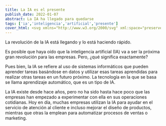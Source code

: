 ```yaml
---
title: La IA es el presente
publish_date: 2022-01-07
abstract: La IA ha llegado para quedarse
tags: ['ia','inteligencia','artificial','presente']
cover_html: <svg xmlns="http://www.w3.org/2000/svg" xml:space="preserve" style="enable-background:new 0 0 119.25 122.88" viewBox="0 0 119.25 122.88" fill="white"><path d="M86.28 104.11a4.04 4.04 0 0 0-3.04 0c-.47.2-.9.48-1.25.84l-.03.02a3.6 3.6 0 0 0-.77 1.1h-6.31v-5.48a13.64 13.64 0 0 1-3.54 1.1v6.14a1.76 1.76 0 0 0 1.77 1.77h8.14a3.35 3.35 0 0 0 .69.95l.03.03a3.94 3.94 0 0 0 4.3.87l.03-.01a4.05 4.05 0 0 0 2.15-2.15 4.04 4.04 0 0 0 0-3.04 3.94 3.94 0 0 0-2.17-2.14zm-28.85-37.5h-7.4l-1.06 3.48h-6.66l7.95-21.12h7.14l7.92 21.12h-6.83l-1.06-3.48zm-1.38-4.58-2.31-7.59-2.32 7.59h4.63zm11.11-13.07h6.55v21.12h-6.55V48.96zm-4.99-21.65a11.56 11.56 0 0 0-2.95 3.19.46.46 0 0 1-.17.17.59.59 0 0 1-.8-.17 11.56 11.56 0 0 0-2.95-3.19 9.45 9.45 0 0 0-3.7-1.63h-.02a10.07 10.07 0 0 0-3.79-.04 11.42 11.42 0 0 0-6.72 3.86c-.82.95-1.48 2.04-1.91 3.21l-.19.57c-.05.18-.11.38-.15.58a.57.57 0 0 1-.55.46c-1.34.2-2.67.69-3.91 1.42a13.44 13.44 0 0 0-3.44 2.99c-1 1.22-1.84 2.66-2.44 4.26a15.8 15.8 0 0 0-.97 4.9l-.01.68.01.66a.59.59 0 0 1-.24.51c-.82.59-1.56 1.2-2.22 1.83-.67.65-1.26 1.32-1.77 2.01a13.15 13.15 0 0 0-1.85 3.5 12.05 12.05 0 0 0-.17 7.3c.34 1.17.86 2.31 1.53 3.37a15.58 15.58 0 0 0 2.84 3.39.6.6 0 0 1 .18.54 13.53 13.53 0 0 0-.15 4.49 14.36 14.36 0 0 0 3.35 7.22 14.7 14.7 0 0 0 6.16 4.23 11.93 11.93 0 0 0 3.05.59c.27-.01.52.18.58.46a9.95 9.95 0 0 0 1.4 3.32 11.48 11.48 0 0 0 6.86 4.89 9.68 9.68 0 0 0 8.44-1.66 11.82 11.82 0 0 0 3.03-3.47.52.52 0 0 1 .23-.21.58.58 0 0 1 .78.24A10.7 10.7 0 0 0 62.12 95a9.34 9.34 0 0 0 3.46 1.8c1.57.43 3.21.43 4.8.1 1.7-.35 3.34-1.09 4.75-2.11A12.18 12.18 0 0 0 78 91.93a10.37 10.37 0 0 0 1.61-3.39.57.57 0 0 1 .47-.47c1.47-.26 2.92-.87 4.25-1.78a13.81 13.81 0 0 0 3.53-3.54 15.27 15.27 0 0 0 2.11-4.5c.44-1.55.65-3.23.58-5-.02-.2.07-.4.25-.52.86-.59 1.62-1.21 2.3-1.84.69-.66 1.3-1.34 1.82-2.05a12 12 0 0 0 2.07-10.43c-.3-1.15-.77-2.26-1.38-3.31l-.02-.02a15.49 15.49 0 0 0-3.13-3.8.59.59 0 0 1-.19-.55 13.34 13.34 0 0 0-.86-8.04 15.18 15.18 0 0 0-5.13-6.2 13.37 13.37 0 0 0-3.34-1.71l-.03-.01c-.61-.21-1.23-.36-1.84-.46h-.02c-.6-.1-1.2-.14-1.79-.13a.58.58 0 0 1-.6-.44 9.84 9.84 0 0 0-.93-2.38c-.54-1-1.25-1.92-2.08-2.71-.85-.81-1.82-1.5-2.86-2.03a11.15 11.15 0 0 0-3.44-1.09 10.07 10.07 0 0 0-3.46.1c-1.29.31-2.56.84-3.72 1.68zm16.35 11.26a.6.6 0 0 1 .52-.41c.42-.03.85-.01 1.28.06a9.67 9.67 0 0 1 3.75 1.58c.76.53 1.48 1.18 2.1 1.92l.01.02c.65.77 1.2 1.63 1.61 2.57a9.5 9.5 0 0 1 .75 4.86 9.17 9.17 0 0 1-.45 1.99l-.01.04a1.95 1.95 0 0 0 .77 2.25l.03.02a12.65 12.65 0 0 1 3.3 3.64c.44.75.78 1.53.99 2.33a7.77 7.77 0 0 1-.18 4.83 9.19 9.19 0 0 1-1.23 2.27l-.01.01c-.49.67-1.11 1.33-1.84 1.96-.7.6-1.51 1.17-2.44 1.72l-.03.02a1.99 1.99 0 0 0-.93 2.08l.01.08c.19 1.53.1 2.99-.21 4.32a11.27 11.27 0 0 1-1.7 3.86c-.59.85-1.27 1.58-2 2.16a7.61 7.61 0 0 1-2.39 1.31h-.01a.58.58 0 0 1-.72-.38c-1.13-3.69-3.08-4.88-6.38-6.58l-.07-.04a1.92 1.92 0 0 0-1.41-.1 1.8 1.8 0 0 0-1.07.9l-.03.06c-.22.46-.24.96-.1 1.41.15.45.47.85.93 1.09 2.76 1.41 4.8 2.48 4.77 5.94a5.81 5.81 0 0 1-.87 2.93 8.64 8.64 0 0 1-2.34 2.49 8.74 8.74 0 0 1-3.18 1.46 5.83 5.83 0 0 1-6.83-3.07 15.96 15.96 0 0 1-1.41-4.32c-.02-.05-.02-.11-.02-.16 0-.72-.56-1.19-1.29-1.4a3.73 3.73 0 0 0-2.02 0c-.72.22-1.28.69-1.28 1.4l-.02.14a13.42 13.42 0 0 1-2.32 5.09 6.43 6.43 0 0 1-3.75 2.46c-.98.2-1.99.15-2.95-.1a8.15 8.15 0 0 1-2.81-1.4 7.53 7.53 0 0 1-2-2.33 5.8 5.8 0 0 1-.73-2.75c0-3.64 2.2-4.86 5.11-6.35.46-.24.78-.64.93-1.09a1.9 1.9 0 0 0-.11-1.44 1.9 1.9 0 0 0-1.09-.93 1.92 1.92 0 0 0-1.41.1l-.03.01c-3.43 1.75-5.48 3.03-6.71 6.84a.6.6 0 0 1-.58.43 6.14 6.14 0 0 1-2.03-.4c-.81-.28-1.62-.69-2.38-1.21a11 11 0 0 1-3.68-4.34 9.67 9.67 0 0 1-.82-2.71v-.02a9.44 9.44 0 0 1 .43-4.33l.01-.03c.14-.41.13-.84.01-1.22l-.01-.02c-.13-.4-.39-.75-.75-1l-.02-.02a12.32 12.32 0 0 1-3.09-3.33 9.84 9.84 0 0 1-1.06-2.37 8.01 8.01 0 0 1 .12-5.03c.29-.81.71-1.62 1.29-2.41.49-.67 1.09-1.33 1.81-1.96a16.7 16.7 0 0 1 2.37-1.74c.33-.2.57-.48.73-.8l.01-.03c.16-.33.22-.7.17-1.07l-.01-.12v-.02a12.6 12.6 0 0 1-.11-2.14c.05-1.31.3-2.54.71-3.65a11.17 11.17 0 0 1 1.8-3.17 9.4 9.4 0 0 1 2.04-1.87c.73-.49 1.5-.84 2.29-1.04.3-.09.63.08.72.38a9.6 9.6 0 0 0 2.89 4.58l.06.05a1.83 1.83 0 0 0 2.59-.1l.03-.04c.34-.37.5-.85.48-1.32a1.9 1.9 0 0 0-.6-1.3 5.6 5.6 0 0 1-1.83-2.92 5.54 5.54 0 0 1 .06-3.67 6.6 6.6 0 0 1 1.28-2.12 7.88 7.88 0 0 1 1.96-1.62l.03-.02a7.72 7.72 0 0 1 2.43-.92 6.31 6.31 0 0 1 2.45.01c1.14.24 2.26.84 3.25 1.88.87.91 1.64 2.17 2.25 3.83l.01.02c.21.65.89 1.03 1.69 1.18.36.07.74.09 1.11.07h.01c.38-.02.74-.09 1.08-.2.6-.2 1.07-.52 1.18-.93v-.23c0-1.16.69-2.39 1.64-3.4a7.55 7.55 0 0 1 3.6-2.21 6.38 6.38 0 0 1 2.22-.05c.76.12 1.5.36 2.2.71l.06.02a8.2 8.2 0 0 1 1.93 1.36 7.44 7.44 0 0 1 1.4 1.82c.57 1.05.83 2.25.65 3.52-.16 1.11-.2 1.81-1.13 2.92l-.01.01a1.86 1.86 0 0 0 .19 2.59l.06.05a1.85 1.85 0 0 0 2.57-.21l.05-.07a8.24 8.24 0 0 0 1.71-3.42zm21.96 48.94a4.04 4.04 0 0 1 0-3.04c.2-.47.48-.9.84-1.25l.02-.03a3.6 3.6 0 0 1 1.1-.77v-6.31h-7.76c.01-.41.01-.82-.01-1.24a.63.63 0 0 1 .28-.59c.8-.55 1.53-1.12 2.19-1.71h7.06a1.76 1.76 0 0 1 1.77 1.77v8.14a3.35 3.35 0 0 1 .95.69l.03.03a3.94 3.94 0 0 1 .87 4.3l-.01.03a4.05 4.05 0 0 1-2.15 2.15 4.04 4.04 0 0 1-3.04 0 3.94 3.94 0 0 1-2.14-2.17zm11.24-20.25h-10.55a13.26 13.26 0 0 0 1.08-3.54h9.47l.22-.39a3.9 3.9 0 0 1 3.33-1.81c.52 0 1.02.1 1.49.29l.03.01a4.05 4.05 0 0 1 2.15 2.15 4.04 4.04 0 0 1 0 3.04 3.94 3.94 0 0 1-5.16 2.16l-.03-.01a4.05 4.05 0 0 1-1.8-1.49l-.02-.03-.21-.38zm3.36-9.68h-13.27a15.56 15.56 0 0 0-1.42-3.25l-.02-.03-.15-.26h13.1V42.49a4.98 4.98 0 0 1-.85-.65 3.94 3.94 0 0 1-.86-4.33 4.05 4.05 0 0 1 2.15-2.15 4.04 4.04 0 0 1 3.04 0 3.94 3.94 0 0 1 2.16 5.16l-.01.03a4.05 4.05 0 0 1-2.09 2.13V55.8c0 .49-.2.93-.52 1.25-.33.33-.77.53-1.26.53zm-13.87-8.54h-4.52a14.8 14.8 0 0 0 .21-3.54h2.54v-5.22a3.78 3.78 0 0 1-1.07-.77 3.94 3.94 0 0 1-.86-4.32c.2-.47.48-.9.83-1.26l.03-.03a3.94 3.94 0 0 1 4.33-.86c.47.2.9.48 1.26.84l.03.02c.36.36.65.78.85 1.26l.01.03a4.04 4.04 0 0 1-.83 4.3l-.03.03a4.14 4.14 0 0 1-1.01.73v7.02a1.76 1.76 0 0 1-1.77 1.77zM31.13 18.77a4.04 4.04 0 0 0 3.04 0c.47-.2.9-.48 1.25-.84l.03-.02a3.6 3.6 0 0 0 .77-1.1h6.31v5.45a13.14 13.14 0 0 1 3.54-1.27v-5.95a1.76 1.76 0 0 0-1.77-1.77h-8.14a3.35 3.35 0 0 0-.69-.95l-.03-.03a3.94 3.94 0 0 0-4.3-.87l-.03.01a4.05 4.05 0 0 0-2.15 2.15 4.04 4.04 0 0 0 0 3.04 3.94 3.94 0 0 0 2.17 2.15zM51.39 7.53v13.66c1.18.34 2.33.88 3.41 1.66l.12.09.01-.09V7.53l.39-.22a4.05 4.05 0 0 0 1.81-3.33c0-.52-.1-1.02-.29-1.49l-.01-.03A4.05 4.05 0 0 0 54.68.31a4.04 4.04 0 0 0-3.04 0 3.94 3.94 0 0 0-2.16 5.16l.01.03a4.05 4.05 0 0 0 1.49 1.8l.02.01.39.22zm9.67-3.36v19.98c.48-.49.99-.92 1.51-1.3a10.6 10.6 0 0 1 2.03-1.16V5.93h11.55a4.98 4.98 0 0 0 .65.85 3.94 3.94 0 0 0 4.33.86 3.94 3.94 0 0 0 2.45-3.67A3.94 3.94 0 0 0 79.6 0c-.52 0-1.02.1-1.49.29l-.03.01a4.05 4.05 0 0 0-2.13 2.09H62.83a1.76 1.76 0 0 0-1.77 1.78zm8.54 13.87v2.74a12.06 12.06 0 0 1 3.54.73v-1.69h5.22a3.78 3.78 0 0 0 .77 1.07 3.94 3.94 0 0 0 4.32.86c.47-.2.9-.48 1.26-.83l.03-.03a3.94 3.94 0 0 0 .86-4.33c-.2-.47-.48-.9-.84-1.26l-.02-.03a3.9 3.9 0 0 0-1.26-.85l-.03-.01a4.04 4.04 0 0 0-4.3.83l-.03.03a4.14 4.14 0 0 0-.73 1.01h-7.02c-.49 0-.93.2-1.25.52-.32.31-.52.75-.52 1.24zM18.77 35.2a4.04 4.04 0 0 1 0 3.04c-.2.47-.48.9-.84 1.25l-.02.03a3.6 3.6 0 0 1-1.1.77v6.31h6.55v.31l.02.75a.65.65 0 0 1-.27.58c-.86.61-1.63 1.25-2.33 1.9h-5.72a1.76 1.76 0 0 1-1.77-1.77v-8.14a3.35 3.35 0 0 1-.95-.69l-.03-.03a3.94 3.94 0 0 1-.87-4.3l.01-.03a4.05 4.05 0 0 1 2.15-2.15 4.04 4.04 0 0 1 3.04 0c.49.2.93.5 1.29.86.34.38.64.82.84 1.31zM7.53 55.45h9.4a13.37 13.37 0 0 0-1.03 3.53H7.53l-.22.39a3.9 3.9 0 0 1-3.33 1.81c-.52 0-1.02-.1-1.49-.29l-.03-.01a4.05 4.05 0 0 1-2.15-2.15 4.04 4.04 0 0 1 0-3.04 3.94 3.94 0 0 1 5.16-2.16l.03.01a4.05 4.05 0 0 1 1.8 1.49l.02.03.21.39zm-3.36 9.68H16.4c.38 1.21.93 2.38 1.63 3.49v.01l.02.04H5.93v11.55a4.98 4.98 0 0 1 .85.65 3.94 3.94 0 0 1 .86 4.33 4.05 4.05 0 0 1-2.15 2.15 4.04 4.04 0 0 1-3.04 0A3.94 3.94 0 0 1 0 83.66c0-.52.1-1.02.29-1.49l.01-.03a4.05 4.05 0 0 1 2.09-2.13V66.89a1.76 1.76 0 0 1 1.78-1.76zm13.87 8.54h3.3a14.62 14.62 0 0 0-.16 3.54h-1.37v5.22a3.78 3.78 0 0 1 1.07.77 3.94 3.94 0 0 1 .86 4.33c-.2.47-.48.9-.83 1.26l-.03.03a3.94 3.94 0 0 1-4.33.86c-.47-.2-.9-.48-1.26-.84l-.03-.02a3.9 3.9 0 0 1-.85-1.26l-.01-.03a4.04 4.04 0 0 1 .83-4.3l.03-.03a4.14 4.14 0 0 1 1.01-.73v-7.02c0-.49.2-.93.52-1.25a1.7 1.7 0 0 1 1.25-.53zm47.99 41.68v-13.99a10.32 10.32 0 0 1-3.51-1.91l-.02-.02v15.93l-.39.22a4.05 4.05 0 0 0-1.81 3.33c0 .52.1 1.02.29 1.49l.01.03a4.05 4.05 0 0 0 2.15 2.15 4.04 4.04 0 0 0 3.04 0 3.94 3.94 0 0 0 2.16-5.16l-.01-.03a4.05 4.05 0 0 0-1.49-1.8l-.03-.02-.39-.22zm-9.68 3.36V98.55a11.92 11.92 0 0 1-3.54 2.47v15.94H41.26a4.98 4.98 0 0 0-.65-.85 3.94 3.94 0 0 0-4.33-.86 4.05 4.05 0 0 0-2.15 2.15 4.04 4.04 0 0 0 0 3.04 3.94 3.94 0 0 0 5.16 2.16l.03-.01a4.05 4.05 0 0 0 2.13-2.09h13.12c.49 0 .93-.2 1.25-.52.33-.34.53-.78.53-1.27zm-8.54-13.87v-2.91a12.16 12.16 0 0 1-3.54-.72v1.87h-5.22a3.78 3.78 0 0 0-.77-1.07 3.94 3.94 0 0 0-4.32-.86c-.47.2-.9.48-1.26.83l-.03.02a3.94 3.94 0 0 0-.86 4.33c.2.47.48.9.84 1.26l.02.03c.36.36.78.65 1.26.85l.03.01a4.04 4.04 0 0 0 4.3-.83l.03-.03a4.14 4.14 0 0 0 .73-1.01h7.02a1.76 1.76 0 0 0 1.77-1.77z"/></svg>
---
```


La revolución de la IA está llegando y lo está haciendo rápido.

Es posible que haya oído que la inteligencia artificial (IA) va a ser la próxima
gran revolución para las empresas. Pero, ¿qué significa exactamente?

Pues bien, la IA se refiere al uso de sistemas informáticos que pueden aprender
tareas basándose en datos y utilizar esas tareas aprendidas para realizar otras
tareas en un futuro próximo. La tecnología en la que se basa se llama
aprendizaje automático, que es un tipo de IA.

La IA existe desde hace años, pero no ha sido hasta hace poco que las empresas
han empezado a experimentar con ella en sus operaciones cotidianas. Hoy en día,
muchas empresas utilizan la IA para ayudar en el servicio de atención al cliente
e incluso mejorar el diseño de productos, mientras que otras la emplean para
automatizar procesos de ventas o marketing.
